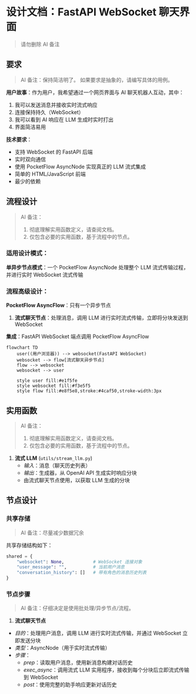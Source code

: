 # 设计文档：FastAPI WebSocket 聊天界面

> 请勿删除 AI 备注

## 要求

> AI 备注：保持简洁明了。
> 如果要求是抽象的，请编写具体的用例。

**用户故事**：作为用户，我希望通过一个网页界面与 AI 聊天机器人互动，其中：
1. 我可以发送消息并接收实时流式响应
2. 连接保持持久（WebSocket）
3. 我可以看到 AI 响应在 LLM 生成时实时打出
4. 界面简洁易用

**技术要求**：
- 支持 WebSocket 的 FastAPI 后端
- 实时双向通信
- 使用 PocketFlow AsyncNode 实现真正的 LLM 流式集成
- 简单的 HTML/JavaScript 前端
- 最少的依赖

## 流程设计

> AI 备注：
> 1. 彻底理解实用函数定义，请查阅文档。
> 2. 仅包含必要的实用函数，基于流程中的节点。

### 适用设计模式：

**单异步节点模式**：一个 PocketFlow AsyncNode 处理整个 LLM 流式传输过程，并进行实时 WebSocket 流式传输

### 流程高级设计：

**PocketFlow AsyncFlow**：只有一个异步节点
1. **流式聊天节点**：处理消息，调用 LLM 进行实时流式传输，立即将分块发送到 WebSocket

**集成**：FastAPI WebSocket 端点调用 PocketFlow AsyncFlow

```mermaid
flowchart TD
    user((用户浏览器)) --> websocket(FastAPI WebSocket)
    websocket --> flow[流式聊天异步节点]
    flow --> websocket
    websocket --> user
    
    style user fill:#e1f5fe
    style websocket fill:#f3e5f5
    style flow fill:#e8f5e8,stroke:#4caf50,stroke-width:3px
```

## 实用函数

> AI 备注：
> 1. 彻底理解实用函数定义，请查阅文档。
> 2. 仅包含必要的实用函数，基于流程中的节点。

1. **流式 LLM** (`utils/stream_llm.py`)
   - *输入*：消息（聊天历史列表）
   - *输出*：生成器，从 OpenAI API 生成实时响应分块
   - 由流式聊天节点使用，以获取 LLM 生成的分块

## 节点设计

### 共享存储

> AI 备注：尽量减少数据冗余

共享存储结构如下：

```python
shared = {
    "websocket": None,           # WebSocket 连接对象
    "user_message": "",          # 当前用户消息
    "conversation_history": []   # 带有角色的消息历史列表
}
```

### 节点步骤

> AI 备注：仔细决定是使用批处理/异步节点/流程。

1. **流式聊天节点**
  - *目的*：处理用户消息，调用 LLM 进行实时流式传输，并通过 WebSocket 立即发送分块
  - *类型*：AsyncNode（用于实时流式传输）
  - *步骤*：
    - *prep*：读取用户消息，使用新消息构建对话历史
    - *exec_async*：调用流式 LLM 实用程序，接收到每个分块后立即流式传输到 WebSocket
    - *post*：使用完整的助手响应更新对话历史
